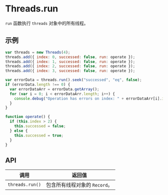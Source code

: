 # Threads.run

`run` 函数执行 `threads` 对象中的所有线程。

## 示例

```javascript
var threads = new Threads(4);
threads.add({ index: 0, successed: false, run: operate });
threads.add({ index: 1, successed: false, run: operate });
threads.add({ index: 2, successed: false, run: operate });
threads.add({ index: 3, successed: false, run: operate });

var errorData = threads.run().seek("successed", "eq", false);
if (errorData.length !== 0) {
  var errorDataArr = errorData.getArray();
  for (var i = 0; i < errorDataArr.length; i++) {
    console.debug("Operation has errors on index: " + errorDataArr[i].index); // 改进的错误信息
  }
}

function operate() {
  if (this.index > 2) {
    this.successed = false;
  } else {
    this.successed = true;
  }
}
```
## API

| 调用 | 返回值 |
|---|---|
| `threads.run()` | 包含所有线程对象的 `Record`。 |